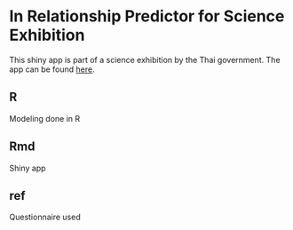 # In Relationship Predictor for Science Exhibition

This shiny app is part of a science exhibition by the Thai government. The app can be found [here](https://cstorm125.shinyapps.io/the_app/).

## R 

Modeling done in R

## Rmd

Shiny app

## ref

Questionnaire used
